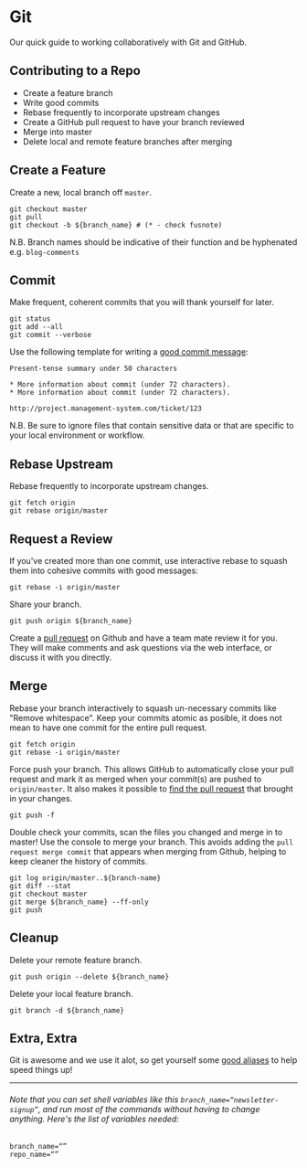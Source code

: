 # Git

Our quick guide to working collaboratively with Git and GitHub.


## Contributing to a Repo

* Create a feature branch
* Write good commits
* Rebase frequently to incorporate upstream changes
* Create a GitHub pull request to have your branch reviewed
* Merge into master
* Delete local and remote feature branches after merging


## Create a Feature

Create a new, local branch off `master`.

```
git checkout master
git pull
git checkout -b ${branch_name} # (* - check fusnote)
```

N.B. Branch names should be indicative of their function and be hyphenated e.g. `blog-comments`

## Commit

Make frequent, coherent commits that you will thank yourself for later.

```
git status
git add --all
git commit --verbose
```

Use the following template for writing a [good commit message]:

    Present-tense summary under 50 characters

    * More information about commit (under 72 characters).
    * More information about commit (under 72 characters).

    http://project.management-system.com/ticket/123

[good commit message]: https://robots.thoughtbot.com/5-useful-tips-for-a-better-commit-message


N.B. Be sure to ignore files that contain sensitive data or that are specific to your local environment or workflow.


## Rebase Upstream

Rebase frequently to incorporate upstream changes.

```
git fetch origin
git rebase origin/master
```


## Request a Review

If you've created more than one commit, use interactive rebase to squash them into cohesive commits with good messages:

    git rebase -i origin/master


Share your branch.

    git push origin ${branch_name}

Create a [pull request] on Github and have a team mate review it for you. They
will make comments and ask questions via the web interface, or discuss it with you directly.

[pull request]: https://help.github.com/articles/using-pull-requests


## Merge

Rebase your branch interactively to squash un-necessary commits like "Remove whitespace".
Keep your commits atomic as posible, it does not mean to have one commit for the entire pull request.

```
git fetch origin
git rebase -i origin/master
```

Force push your branch. This allows GitHub to automatically close your pull request and mark it as merged when your commit(s) are pushed to `origin/master`. It also makes it possible to [find the pull request] that brought in your changes.

```
git push -f
```

[find the pull request]: http://stackoverflow.com/a/17819027

Double check your commits, scan the files you changed and merge in to master!
Use the console to merge your branch. This avoids adding the `pull request merge commit` that appears when merging from Github, helping to keep cleaner the history of commits.

```
git log origin/master..${branch-name}
git diff --stat
git checkout master
git merge ${branch_name} --ff-only
git push
```

## Cleanup

Delete your remote feature branch.

```
git push origin --delete ${branch_name}
```

Delete your local feature branch.

```
git branch -d ${branch_name}
```


## Extra, Extra

Git is awesome and we use it alot, so get yourself some [good aliases] to help speed things up!

[good aliases]: https://github.com/robbyrussell/oh-my-zsh/blob/master/plugins/git/git.plugin.zsh


******
###### Note that you can set shell variables like this `branch_name=“newsletter-signup”`, and run most of the commands without having to change anything. Here's the list of variables needed:

```
branch_name=“”
repo_name=“”
```

